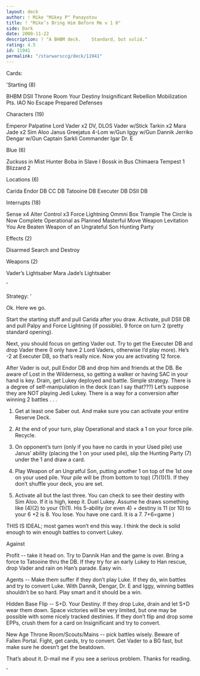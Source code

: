 ```yaml
---
layout: deck
author: ! Mike "Mikey P" Panayotou
title: ! "Mike’s Bring Him Before Me v 1 0"
side: Dark
date: 2000-11-22
description: ! "A BHBM deck.	Standard, but solid."
rating: 4.5
id: 11941
permalink: "/starwarsccg/deck/11941"
---
```

Cards: 

'Starting (8)

BHBM
DSII Throne Room
Your Destiny
Insignificant Rebellion
Mobilization Pts.
IAO
No Escape
Prepared Defenses

Characters (19)

Emperor Palpatine
Lord Vader x2
DV, DLOS
Vader w/Stick
Tarkin x2
Mara Jade x2
Sim Aloo
Janus Greejatus
4-Lom w/Gun
Iggy w/Gun
Dannik Jerriko
Dengar w/Gun
Captain Sarkli
Commander Igar
Dr. E

Blue (6)

Zuckuss in Mist Hunter
Boba in Slave I
Bossk in Bus
Chimaera
Tempest 1
Blizzard 2

Locations (6)

Carida
Endor DB
CC DB
Tatooine DB
Executer DB
DSII DB

Interrupts (18)

Sense x4
Alter
Control x3
Force Lightning
Ommni Box
Trample
The Circle is Now Complete
Operational as Planned
Masterful Move
Weapon Levitation
You Are Beaten
Weapon of an Ungrateful Son
Hunting Party

Effects (2)

Disarmed
Search and Destroy

Weapons (2)

Vader’s Lightsaber
Mara Jade’s Lightsaber

'

Strategy: '

Ok.  Here we go.

Start the starting stuff and pull Carida after you draw.  Activate, pull DSII DB and pull Palpy and Force Lightning (if possible).  9 force on turn 2 (pretty standard opening).

Next, you should focus on getting Vader out.  Try to get the Executer DB and drop Vader there (I only have 2 Lord Vaders, otherwise I’d play more).  He’s -2 at Executer DB, so that’s really nice.  Now you are activating 12 force.

After Vader is out, pull Endor DB and drop him and friends at the DB.	Be aware of Lost in the Wilderness, so getting a walker or having SAC in your hand is key.  Drain, get Lukey deployed and battle.  Simple strategy.  There is a degree of self-manipulation in the deck (can I say that???)  Let’s suppose they are NOT playing Jedi Lukey.  There is a way for a conversion after winning 2 battles . . .

1) Get at least one Saber out.	And make sure you can activate your entire Reserve Deck.

2) At the end of your turn, play Operational and stack a 1 on your force pile.	Recycle.

3) On opponent’s turn (only if you have no cards in your Used pile) use  Janus’ ability (placing the 1 on your used pile), slip the Hunting Party (7) under the 1 and draw a card.

4) Play Weapon of an Ungratful Son, putting another 1 on top of the 1st one on your used pile.	Your pile will be (from bottom to top) (7)(1)(1).  If they don’t shuffle your deck, you are set.

5) Activate all but the last three.  You can check to see their destiny with Sim Aloo.	If it is high, keep it. Duel Lukey.  Assume he draws something like (4)(2) to your (1)(1).  His 5-ability (or even 4) + destiny is 11 (or 10) to your 6 +2 is 8.  You lose.  You have one card.  It is a 7.  7+6=game )

THIS IS IDEAL; most games won’t end this way.  I think the deck is solid enough to win enough battles to convert Lukey.

Against

Profit -- take it head on.  Try to Dannik Han and the game is over.  Bring a force to Tatooine thru the DB.  If they try for an early Lukey to Han rescue, drop Vader and rain on Han’s parade.  Easy win.

Agents -- Make them suffer if they don’t play Luke.  If they do, win battles and try to convert Luke.  With Dannik, Dengar, Dr. E and Iggy, winning battles shouldn’t be so hard.  Play smart and it should be a win.

Hidden Base Flip -- S+D.  Your Destiny.  If they drop Luke, drain and let S+D wear them down.  Space victories will be very limited, but one may be possible with some nicely tracked destinies.  If they don’t flip and drop some EPPs, crush them for a card on Insignificant and try to convert.

New Age Throne Room/Scouts/Mains -- pick battles wisely.  Beware of Fallen Portal.  Fight, get cards, try to convert.  Get Vader to a BG fast, but make sure he doesn’t get the beatdown.

That’s about it.  D-mail me if you see a serious problem.	Thanks for reading.

'

